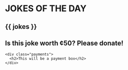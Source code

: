 <html>
  <head>
    <title>Jo¢es</title>
    <script src="https://js.stripe.com/v3/"></script>
    <link rel="stylesheet" href="{{ url_for('static', filename='css/main.css') }}">
    <link href="https://fonts.googleapis.com/css?family=Yanone+Kaffeesatz&display=swap" rel="stylesheet">
  </head>

  <body>
    <h1>JOKES OF THE DAY</h1>
    <div class="jokes">
      <h2>{{ jokes }}</h2>
      <h2>Is this joke worth ¢50? Please donate!</h2>
    </div>

    <div class="payments">
      <h2>This will be a payment box</h2>
    </div>
  </body>
</html>